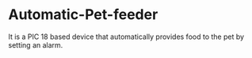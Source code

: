 # Automatic-Pet-feeder
It is a PIC 18 based device that automatically provides food to the pet by setting an alarm.

